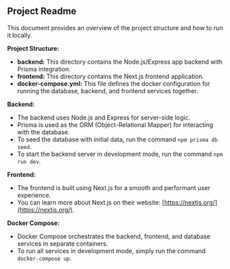 ## Project Readme

This document provides an overview of the project structure and how to run it locally.

**Project Structure:**

* **backend:** This directory contains the Node.js/Express app backend with Prisma integration.
* **frontend:** This directory contains the Next.js frontend application.
* **docker-compose.yml:** This file defines the docker configuration for running the database, backend, and frontend services together.

**Backend:**

* The backend uses Node.js and Express for server-side logic.
* Prisma is used as the ORM (Object-Relational Mapper) for interacting with the database.
* To seed the database with initial data, run the command `npm prisma db seed`.
* To start the backend server in development mode, run the command `npm run dev`.

**Frontend:**

* The frontend is built using Next.js for a smooth and performant user experience.
* You can learn more about Next.js on their website: [https://nextjs.org/](https://nextjs.org/).

**Docker Compose:**

* Docker Compose orchestrates the backend, frontend, and database services in separate containers.
* To run all services in development mode, simply run the command `docker-compose up`.
